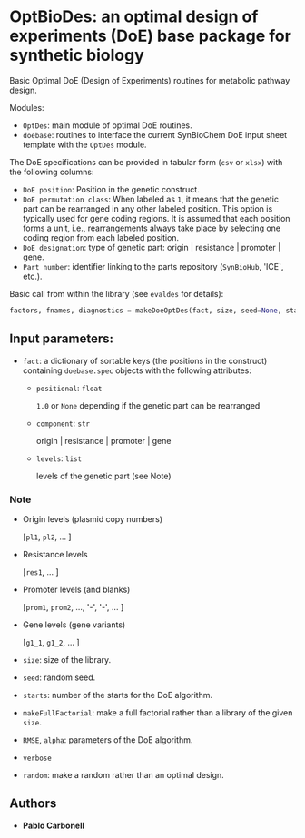 # OptBioDes: an optimal design of experiments (DoE) base package for synthetic biology

Basic Optimal DoE (Design of Experiments) routines for metabolic pathway design.

Modules:

* `OptDes`: main module of optimal DoE routines.
* `doebase`: routines to interface the current SynBioChem DoE input sheet template with the `OptDes` module.

The DoE specifications can be provided in tabular form (`csv` or `xlsx`) with the following columns:

 * `DoE position`: Position in the genetic construct.
 * `DoE permutation class`: When labeled as `1`, it means that the genetic part can be rearranged in any other labeled position. This option is typically used for gene coding regions. It is assumed that each position forms a unit, i.e., rearrangements always take place by selecting one coding region from each labeled position.
 * `DoE designation`: type of genetic part: origin | resistance | promoter | gene.
 * `Part number`: identifier linking to the parts repository (`SynBioHub`, 'ICE`, etc.).




Basic call from within the library (see `evaldes` for details):

```python
factors, fnames, diagnostics = makeDoeOptDes(fact, size, seed=None, starts=1040, makeFullFactorial=False, RMSE=1, alpha=0.05, verbose=False, random=False)
```

## Input parameters:

* `fact`: a dictionary of sortable keys (the positions in the construct) containing `doebase.spec` objects with the following attributes:

  *  `positional`: `float`

      `1.0` or `None` depending if the genetic part can be rearranged

  *  `component`: `str`

      origin | resistance | promoter | gene

  *  `levels`: `list`

      levels of the genetic part (see Note)

### Note

  *  Origin levels (plasmid copy numbers)                   

        [`pl1`, `pl2`, ... ]

  *  Resistance levels

        [`res1`, ... ]

  *  Promoter levels (and blanks)

        [`prom1`, `prom2`, ..., '-', '-', ... ]

  *  Gene levels (gene variants)

        [`g1_1`, `g1_2`, ... ]

* `size`: size of the library.
* `seed`: random seed.
* `starts`: number of the starts for the DoE algorithm.
* `makeFullFactorial`: make a full factorial rather than a library of the given `size`.
* `RMSE`, `alpha`: parameters of the DoE algorithm.
* `verbose`
* `random`: make a random rather than an optimal design.

## Authors

* **Pablo Carbonell** 
